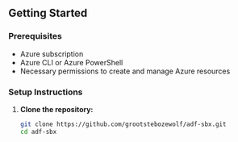 ## Getting Started
### Prerequisites
- Azure subscription
- Azure CLI or Azure PowerShell
- Necessary permissions to create and manage Azure resources

### Setup Instructions
1. **Clone the repository:**
   ```bash
   git clone https://github.com/grootstebozewolf/adf-sbx.git
   cd adf-sbx

